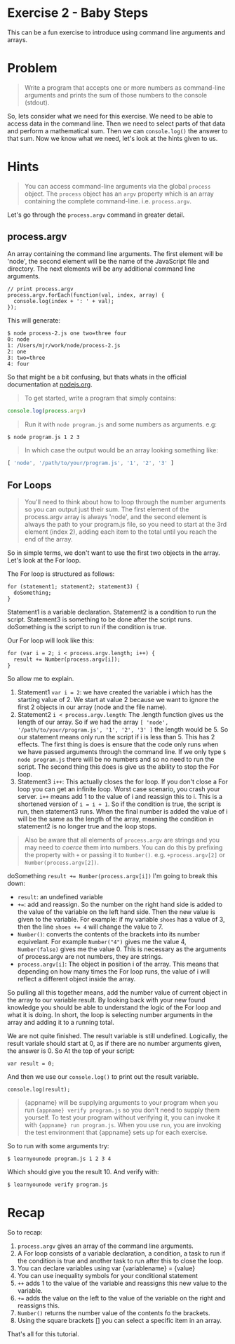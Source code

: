 # Exercise 2 - Baby Steps

This can be a fun exercise to introduce using command line arguments and arrays. 

# Problem

> Write a program that accepts one or more numbers as command-line arguments and prints the sum of those numbers to the console (stdout).

So, lets consider what we need for this exercise. We need to be able to access data in the command line. Then we need to select parts of that data and perform a mathematical sum. Then we can `console.log()` the answer to that sum. Now we know what we need, let's look at the hints given to us.

# Hints

> You can access command-line arguments via the global `process` object. The `process` object has an `argv` property which is an array containing the complete command-line. i.e. `process.argv`.

Let's go through the `process.argv` command in greater detail. 

## process.argv

An array containing the command line arguments. The first element will be 'node', the second element will be the name of the JavaScript file and directory. The next elements will be any additional command line arguments.

    // print process.argv
    process.argv.forEach(function(val, index, array) {
      console.log(index + ': ' + val);
    });

This will generate:

    $ node process-2.js one two=three four
    0: node
    1: /Users/mjr/work/node/process-2.js
    2: one
    3: two=three
    4: four
  
So that might be a bit confusing, but thats whats in the official documentation at [nodejs.org](http://nodejs.org/api/process.html#process_process).

> To get started, write a program that simply contains:

```js
console.log(process.argv)
```

> Run it with `node program.js` and some numbers as arguments. e.g:

```sh
$ node program.js 1 2 3
```

> In which case the output would be an array looking something like:

```js
[ 'node', '/path/to/your/program.js', '1', '2', '3' ]
```

## For Loops

> You'll need to think about how to loop through the number arguments so  you can output just their sum. The first element of the process.argv array is always 'node', and the second element is always the path to your program.js file, so you need to start at the 3rd element (index 2), adding each item to the total until you reach the end of the array.

So in simple terms, we don't want to use the first two objects in the array. Let's look at the For loop. 

The For loop is structured as follows:

    for (statement1; statement2; statement3) {
      doSomething;
    }
  
Statement1 is a variable declaration. Statement2 is a condition to run the script. Statement3 is something to be done after the script runs. doSomething is the script to run if the condition is true.

Our For loop will look like this:

    for (var i = 2; i < process.argv.length; i++) {
      result += Number(process.argv[i]);
    }
  
So allow me to explain. 

1.  Statement1 `var i = 2`: we have created the variable i which has the starting value of 2. We start at value 2 because we want to ignore the first 2 objects in our array (node and the file name). 
2.  Statement2 `i < process.argv.length`: The .length function gives us the length of our array. So if we had the array `[ 'node', '/path/to/your/program.js', '1', '2', '3' ]` the length would be 5. So our statement means only run the script if i is less than 5. This has 2 effects. The first thing is does is ensure that the code only runs when we have passed arguments through the command line. If we only type `$ node program.js` there will be no numbers and so no need to run the script. The second thing this does is give us the ability to stop the For loop.
3.  Statement3 `i++`: This actually closes the for loop. If you don't close a For loop you can get an infinite loop. Worst case scenario, you crash your server. `i++` means add 1 to the value of i and reassign this to i. This is a shortened version of `i = i + 1`. So if the condition is true, the script is run, then statement3 runs. When the final number is added the value of i will be the same as the length of the array, meaning the condition in statement2 is no longer true and the loop stops.

>  Also be aware that all elements of `process.argv` are strings and you may need to *coerce* them into numbers. You can do this by prefixing the property with `+` or passing it to `Number()`. e.g. `+process.argv[2]` or `Number(process.argv[2])`.

doSomething `result += Number(process.argv[i])` I'm going to break this down:

-  `result`: an undefined variable
- `+=`: add and reassign. So the number on the right hand side is added to the value of the variable on the left hand side. Then the new value is given to the variable. For example: if my variable `shoes` has a value of 3, then the line `shoes += 4` will change the value to 7.
- `Number()`: converts the contents of the brackets into its number equivelant. For example `Number("4")` gives me the value 4, `Number(false)` gives me the value 0. This is necessary as the arguments of process.argv are not numbers, they are strings.
- `process.argv[i]`: The object in position i of the array. This means that depending on how many times the For loop runs, the value of i will reflect a different object inside the array.

So pulling all this together means, add the number value of current object in the array to our variable result. By looking back with your new found knowledge you should be able to understand the logic of the For loop and what it is doing. In short, the loop is selecting number arguments in the array and adding it to a running total. 

We are not quite finished. The result variable is still undefined. Logically, the result variale should start at 0, as if there are no number arguments given, the answer is 0. So At the top of your script:

    var result = 0;
  
And then we use our `console.log()` to print out the result variable.

    console.log(result);
    
>  {appname} will be supplying arguments to your program when you run `{appname} verify program.js` so you don't need to supply them yourself. To test your program without verifying it, you can invoke it with `{appname} run program.js`. When you use `run`, you are invoking the test environment that {appname} sets up for each exercise.

So to run with some arguments try:

    $ learnyounode program.js 1 2 3 4

Which should give you the result 10. And verify with:

``` sh
$ learnyounode verify program.js
```
# Recap

So to recap:

1.  `process.argv` gives an array of the command line arguments.
2.  A For loop consists of a variable declaration, a condition, a task to run if the condition is true and another task to run after this to close the loop.
3. You can declare variables using var {variablename} = {value}
4. You can use inequality symbols for your conditional statement
5. `++` adds 1 to the value of the variable and reassigns this new value to the variable.
6. `+=` adds the value on the left to the value of the variable on the right and reassigns this.
7. `Number()` returns the number value of the contents fo the brackets.
8. Using the square brackets [] you can select a specific item in an array.

That's all for this tutorial.